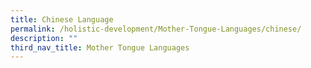 ```yaml
---
title: Chinese Language
permalink: /holistic-development/Mother-Tongue-Languages/chinese/
description: ""
third_nav_title: Mother Tongue Languages
---
```

